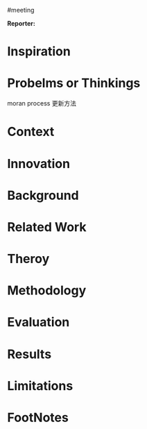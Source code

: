 #meeting 

**Reporter:**  

# Inspiration
# Probelms or Thinkings 

moran process 更新方法
# Context
# Innovation
# Background
# Related Work
# Theroy
# Methodology
# Evaluation
# Results
# Limitations
# FootNotes
